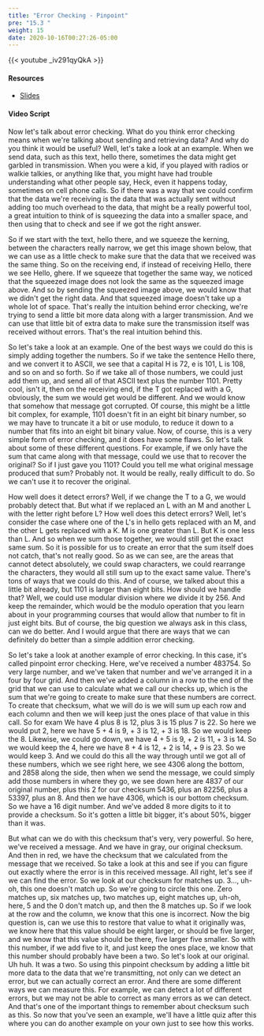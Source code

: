 ```yaml
---
title: "Error Checking - Pinpoint"
pre: "15.3 "
weight: 15
date: 2020-10-16T00:27:26-05:00
---
```


{{< youtube _iv291qyQkA >}}


#### Resources
* [Slides](/1-cis115/15-compression-error-checking/slides/21-Compression-Error-Checking.pdf)

#### Video Script

Now let's talk about error checking. What do you think error checking means when we're talking about sending and retrieving data? And why do you think it would be useful? Well, let's take a look at an example. When we send data, such as this text, hello there, sometimes the data might get garbled in transmission. When you were a kid, if you played with radios or walkie talkies, or anything like that, you might have had trouble understanding what other people say, Heck, even it happens today, sometimes on cell phone calls. So if there was a way that we could confirm that the data we're receiving is the data that was actually sent without adding too much overhead to the data, that might be a really powerful tool, a great intuition to think of is squeezing the data into a smaller space, and then using that to check and see if we got the right answer. 

So if we start with the text, hello there, and we squeeze the kerning, between the characters really narrow, we get this image shown below, that we can use as a little check to make sure that the data that we received was the same thing. So on the receiving end, if instead of receiving Hello, there we see Hello, ghere. If we squeeze that together the same way, we noticed that the squeezed image does not look the same as the squeezed image above. And so by sending the squeezed image above, we would know that we didn't get the right data. And that squeezed image doesn't take up a whole lot of space. That's really the intuition behind error checking, we're trying to send a little bit more data along with a larger transmission. And we can use that little bit of extra data to make sure the transmission itself was received without errors. That's the real intuition behind this. 

So let's take a look at an example. One of the best ways we could do this is simply adding together the numbers. So if we take the sentence Hello there, and we convert it to ASCII, we see that a capital H is 72, e is 101, L is 108, and so on and so forth. So if we take all of those numbers, we could just add them up, and send all of that ASCII text plus the number 1101. Pretty cool, isn't it, then on the receiving end, if the T got replaced with a G, obviously, the sum we would get would be different. And we would know that somehow that message got corrupted. Of course, this might be a little bit complex, for example, 1101 doesn't fit in an eight bit binary number, so we may have to truncate it a bit or use modulo, to reduce it down to a number that fits into an eight bit binary value. Now, of course, this is a very simple form of error checking, and it does have some flaws. So let's talk about some of these different questions. For example, if we only have the sum that came along with that message, could we use that to recover the original? So if I just gave you 1101? Could you tell me what original message produced that sum? Probably not. It would be really, really difficult to do. So we can't use it to recover the original. 

How well does it detect errors? Well, if we change the T to a G, we would probably detect that. But what if we replaced an L with an M and another L with the letter right before L? How well does this detect errors? Well, let's consider the case where one of the L's in hello gets replaced with an M, and the other L gets replaced with a K. M is one greater than L. But K is one less than L. And so when we sum those together, we would still get the exact same sum. So it is possible for us to create an error that the sum itself does not catch, that's not really good. So as we can see, are the areas that cannot detect absolutely, we could swap characters, we could rearrange the characters, they would all still sum up to the exact same value. There's tons of ways that we could do this. And of course, we talked about this a little bit already, but 1101 is larger than eight bits. How should we handle that? Well, we could use modular division where we divide it by 256. And keep the remainder, which would be the modulo operation that you learn about in your programming courses that would allow that number to fit in just eight bits. But of course, the big question we always ask in this class, can we do better. And I would argue that there are ways that we can definitely do better than a simple addition error checking. 

So let's take a look at another example of error checking. In this case, it's called pinpoint error checking. Here, we've received a number 483754. So very large number, and we've taken that number and we've arranged it in a four by four grid. And then we've added a column in a row to the end of the grid that we can use to calculate what we call our checks up, which is the sum that we're going to create to make sure that these numbers are correct. To create that checksum, what we will do is we will sum up each row and each column and then we will keep just the ones place of that value in this call. So for exam We have 4 plus 8 is 12, plus 3 is 15 plus 7 is 22. So here we would put 2, here we have 5 + 4 is 9, + 3 is 12, + 3 is 18. So we would keep the 8. Likewise, we could go down, we have 4 + 5 is 9, + 2 is 11, + 3 is 14. So we would keep the 4, here we have 8 + 4 is 12, + 2 is 14, + 9 is 23. So we would keep 3. And we could do this all the way through until we got all of these numbers, which we see right here, we see 4306 along the bottom, and 2858 along the side, then when we send the message, we could simply add those numbers in where they go, we see down here are 4837 of our original number, plus this 2 for our checksum 5436, plus an 82256, plus a 53397, plus an 8. And then we have 4306, which is our bottom checksum. So we have a 16 digit number. And we've added 8 more digits to it to provide a checksum. So it's gotten a little bit bigger, it's about 50%, bigger than it was. 

But what can we do with this checksum that's very, very powerful. So here, we've received a message. And we have in gray, our original checksum. And then in red, we have the checksum that we calculated from the message that we received. So take a look at this and see if you can figure out exactly where the error is in this received message. All right, let's see if we can find the error. So we look at our checksum for matches up. 3..., uh-oh, this one doesn't match up. So we're going to circle this one. Zero matches up, six matches up, two matches up, eight matches up, uh-oh, here, 5 and the 0 don't match up, and then the 8 matches up. So if we look at the row and the column, we know that this one is incorrect. Now the big question is, can we use this to restore that value to what it originally was, we know here that this value should be eight larger, or should be five larger, and we know that this value should be there, five larger five smaller. So with this number, if we add five to it, and just keep the ones place, we know that this number should probably have been a two. So let's look at our original. Uh huh. It was a two. So using this pinpoint checksum by adding a little bit more data to the data that we're transmitting, not only can we detect an error, but we can actually correct an error. And there are some different ways we can measure this. For example, we can detect a lot of different errors, but we may not be able to correct as many errors as we can detect. And that's one of the important things to remember about checksum such as this. So now that you've seen an example, we'll have a little quiz after this where you can do another example on your own just to see how this works.